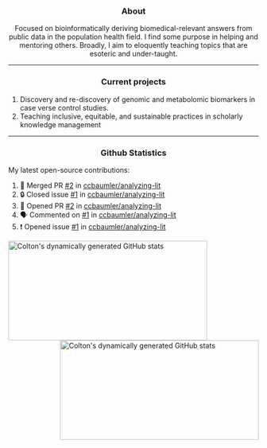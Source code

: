 <!--
Inspiration derived from:
1. https://zzetao.github.io/awesome-github-profile/
2. https://github.com/spcanelon
3. https://github.com/tallguyjenks

Tools used:
1. https://github.com/anuraghazra/github-readme-stats
2. https://github.com/jamesgeorge007/github-activity-readme
3. https://github.com/topics/profile-readme
-->

<h3 align="center">About</h3>

<p align="center">
Focused on bioinformatically deriving biomedical-relevant answers from public data in the population health field. 
I find some purpose in helping and mentoring others. Broadly, I aim to eloquently teaching topics that are esoteric and under-taught.
</p>

---

<h3 align="center">Current projects</h3>

1. Discovery and re-discovery of genomic and metabolomic biomarkers in case verse control studies.
2. Teaching inclusive, equitable, and sustainable practices in scholarly knowledge management

---

<h3 align="center">Github Statistics</h3>

My latest open-source contributions:

<!--START_SECTION:activity-->
1. 🎉 Merged PR [#2](https://github.com/ccbaumler/analyzing-lit/pull/2) in [ccbaumler/analyzing-lit](https://github.com/ccbaumler/analyzing-lit)
2. 🔒 Closed issue [#1](https://github.com/ccbaumler/analyzing-lit/issues/1) in [ccbaumler/analyzing-lit](https://github.com/ccbaumler/analyzing-lit)
3. 💪 Opened PR [#2](https://github.com/ccbaumler/analyzing-lit/pull/2) in [ccbaumler/analyzing-lit](https://github.com/ccbaumler/analyzing-lit)
4. 🗣 Commented on [#1](https://github.com/ccbaumler/analyzing-lit/issues/1#issuecomment-2020456758) in [ccbaumler/analyzing-lit](https://github.com/ccbaumler/analyzing-lit)
5. ❗ Opened issue [#1](https://github.com/ccbaumler/analyzing-lit/issues/1) in [ccbaumler/analyzing-lit](https://github.com/ccbaumler/analyzing-lit)
<!--END_SECTION:activity-->

<a href="https://github.com/ccbaumler">
  <img height="200" width=400 align="left" alt="Colton's dynamically generated GitHub stats" src="https://github-readme-stats.vercel.app/api?username=ccbaumler&show_icons=true&title_color=434d58&icon_color=fa8072&ring_color=ba55d3"/>
</a>
<a href="https://github.com/ccbaumler">
  <img height="200" width=400 align="right" alt="Colton's dynamically generated GitHub stats" src="https://github-readme-stats.vercel.app/api/top-langs/?username=ccbaumler&layout=compact&langs_count=6&card_width=320&title_color=434d58&hide=Standard%20ML,%20TeX,%20Jupyter%20Notebook" />
</a>
